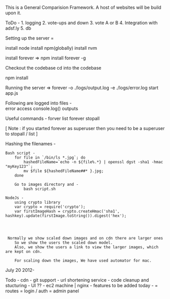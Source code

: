 This is a General Comparision Framework. A host of websites will be build upon it.

ToDo -
	1. logging
	2. vote-ups and down
	3. vote A or B
	4. Integration with adsf.ly
	5. db




Setting up the server =


install node 
install npm(globally)
install nvm

install forever => npm install forever -g

Checkout the codebase
cd into the codebase

npm install

Running the server => forever -o ./logs/output.log -e ./logs/error.log start app.js
	
Following are logged into files -	
	error
	access
	console.log() outputs


Useful commands -
	forver list
	forever stopall

[ Note : if you started forever as superuser then you need to be a superuser to stopall / list ]

Hashing the filenames -

	Bash script -
		for file in `/bin/ls *.jpg`; do
		    hashedFileName=`echo -n ${file%.*} | openssl dgst -sha1 -hmac "myKey123"`;
		    mv $file ${hashedFileName##* }.jpg;
		done

		Go to images directory and - 
			bash script.sh

	NodeJs -
		using crypto library
		var crypto = require('crypto');
	    var firstImageHash = crypto.createHmac('sha1', hashkey).update(firstImage.toString()).digest('hex');




	 Normally we show scaled down images and on cdn there are larger ones
	 	So we show the users the scaled down model.
	 	Also, we show the users a link to view the larger images, which are kept on cdn.

	 	For scaling down the images, We have used automator for mac.


July 20 2012-

Todo 
	- cdn
	- git support
	- url shortening service
	- code cleanup and stucturing
	- UI ??
	- ec2 machine | nginx
	- features to be added today -
		= routes
		= login / auth
		= admin panel


























